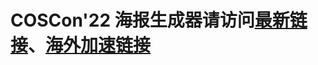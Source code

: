 # COSCon'22 海报生成器请访问[最新链接](https://stevending1st.github.io/COSCon22-poster/)、[海外加速链接](https://cosc-on22-poster.vercel.app/)

